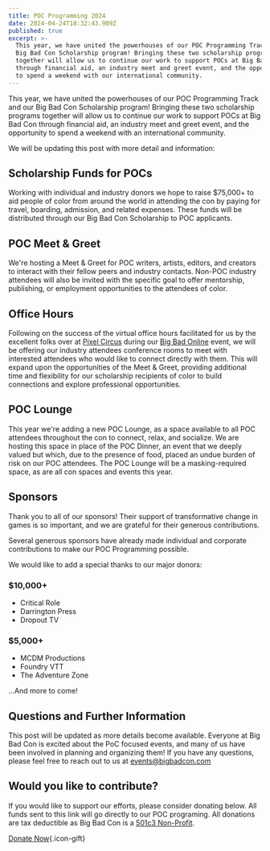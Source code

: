 ```yaml
---
title: POC Programming 2024
date: 2024-04-24T18:32:43.909Z
published: true
excerpt: >-
  This year, we have united the powerhouses of our POC Programming Track and our
  Big Bad Con Scholarship program! Bringing these two scholarship programs
  together will allow us to continue our work to support POCs at Big Bad Con
  through financial aid, an industry meet and greet event, and the opportunity
  to spend a weekend with our international community.
---
```


This year, we have united the powerhouses of our POC Programming Track and our Big Bad Con Scholarship program! Bringing these two scholarship programs together will allow us to continue our work to support POCs at Big Bad Con through financial aid, an industry meet and greet event, and the opportunity to spend a weekend with an international community.

We will be updating this post with more detail and information:

## Scholarship Funds for POCs

Working with individual and industry donors we hope to raise $75,000+ to aid people of color from around the world in attending the con by paying for travel, boarding, admission, and related expenses. These funds will be distributed through our Big Bad Con Scholarship to POC applicants. 

## POC Meet & Greet

We're hosting a Meet & Greet for POC writers, artists, editors, and creators to interact with their fellow peers and industry contacts. Non-POC industry attendees will also be invited with the specific goal to offer mentorship, publishing, or employment opportunities to the attendees of color.

## Office Hours

Following on the success of the virtual office hours facilitated for us by the excellent folks over at [Pixel Circus](https://www.twitch.tv/pixelcircus/) during our [Big Bad Online](https://www.youtube.com/playlist?list=PLY22glPJVwSJHx2z80YFb1h9Md-cZmZM0) event, we will be offering our industry attendees conference rooms to meet with interested attendees who would like to connect directly with them. This will expand upon the opportunities of the Meet & Greet, providing additional time and flexibility for our scholarship recipients of color to build connections and explore professional opportunities.

## POC Lounge

This year we're adding a new POC Lounge, as a space available to all POC attendees throughout the con to connect, relax, and socialize. We are hosting this space in place of the POC Dinner, an event that we deeply valued but which, due to the presence of food, placed an undue burden of risk on our POC attendees. The POC Lounge will be a masking-required space, as are all con spaces and events this year.

## Sponsors

Thank you to all of our sponsors! Their support of transformative change in games is so important, and we are grateful for their generous contributions.

Several generous sponsors have already made individual and corporate contributions to make our POC Programming possible.

We would like to add a special thanks to our major donors:

### $10,000+

* Critical Role
* Darrington Press
* Dropout TV

### $5,000+

* MCDM Productions
* Foundry VTT
* The Adventure Zone

...And more to come! 

## Questions and Further Information

This post will be updated as more details become available. Everyone at Big Bad Con is excited about the PoC focused events, and many of us have been involved in planning and organizing them! If you have any questions, please feel free to reach out to us at [events@bigbadcon.com](mailto:events@bigbadcon.com)

## Would you like to contribute?

If you would like to support our efforts, please consider donating below. All funds sent to this link will go directly to our POC programing. All donations are tax deductible as Big Bad Con is a [501c3 Non-Profit](https://www.bigbadcon.com/proof-of-501c3-status/).

[Donate Now](https://www.paypal.com/us/fundraiser/charity/1653860){.icon-gift}
